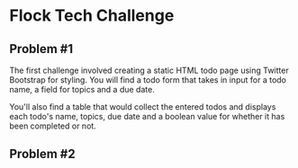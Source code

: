 # Flock Tech Challenge

## Problem #1
The first challenge involved creating a static HTML todo page using Twitter Bootstrap for styling. You will find a todo form that takes in input for a todo name, a field for topics and a due date.

You'll also find a table that would collect the entered todos and displays each todo's name, topics, due date and a boolean value for whether it has been completed or not.

## Problem #2
